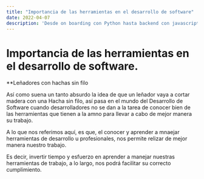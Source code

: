 ```yaml
---
title: "Importancia de las herramientas en el desarrollo de software"
date: 2022-04-07
description: 'Desde on boarding con Python hasta backend con javascript (NodeJS)'
---
```



# Importancia de las herramientas en el desarrollo de software.

**Leñadores con hachas sin filo

Así como suena un tanto absurdo la idea de que un leñador vaya a cortar madera con una Hacha sin filo, así pasa en el mundo del Desarrollo de Software cuando
desarrolladores no se dan a la tarea de conocer bien de las herramientas que tienen  a la amno para llevar a cabo de mejor manera su trabajo.

A lo que nos referimos aquí, es que, el conocer y aprender a mnaejar herramientas de desarrollo u profesionales, nos permite relizar de mejor manera nuestro trabajo.

Es decir, invertir tiempo y esfuerzo en aprender a manejar nuestras herramientas de trabajo, a lo largo, nos podrá facilitar su correcto cumplimiento.
